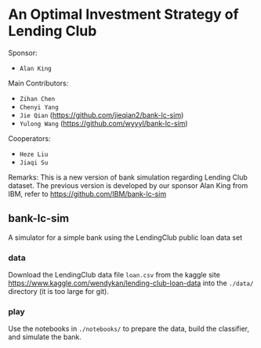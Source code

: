 # An Optimal Investment Strategy of Lending Club
Sponsor:
* `Alan King`

Main Contributors:
* `Zihan Chen`
* `Chenyi Yang` 
* `Jie Qian` (https://github.com/jieqian2/bank-lc-sim)
* `Yulong Wang` (https://github.com/wyyyl/bank-lc-sim)

Cooperators:
* `Heze Liu`
* `Jiaqi Su`

Remarks: This is a new version of bank simulation regarding Lending Club dataset. The previous version is developed by our sponsor Alan King from IBM, refer to https://github.com/IBM/bank-lc-sim

## bank-lc-sim
A simulator for a simple bank using the LendingClub public loan data set

### data
Download the LendingClub data file `loan.csv` from the kaggle site https://www.kaggle.com/wendykan/lending-club-loan-data into the `./data/` directory (it is too large for git).

### play
Use the notebooks in `./notebooks/` to prepare the data, build the classifier, and simulate the bank.
